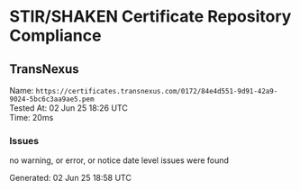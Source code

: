 # STIR/SHAKEN Certificate Repository Compliance

## TransNexus

Name: `https://certificates.transnexus.com/0172/84e4d551-9d91-42a9-9024-5bc6c3aa9ae5.pem`\
Tested At: 02 Jun 25 18:26 UTC\
Time: 20ms

### Issues

no warning, or error, or notice date level issues were found

Generated: 02 Jun 25 18:58 UTC